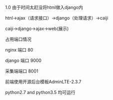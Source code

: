 1.0 
由于时间太赶没将html做入django内

htnl->ajax（请求接口）->django（处理请求）->caiji

caiji->django->ajax->web(展示)

占用端口情况

nginx 端口 80

django 端口 9000

采集端端口 8001

前端使用开源后台模板AdminLTE-2.3.7

python2.7 and python3.5  均可运行
